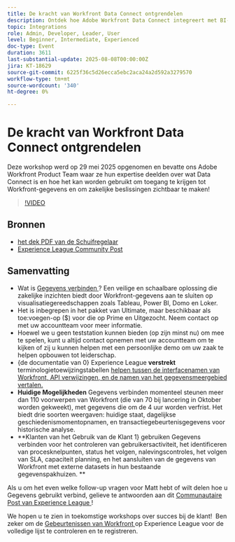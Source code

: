 ```yaml
---
title: De kracht van Workfront Data Connect ontgrendelen
description: Ontdek hoe Adobe Workfront Data Connect integreert met BI-tools om inzicht te krijgen, prestaties te volgen en slimmere zakelijke beslissingen te nemen.
topic: Integrations
role: Admin, Developer, Leader, User
level: Beginner, Intermediate, Experienced
doc-type: Event
duration: 3611
last-substantial-update: 2025-08-08T00:00:00Z
jira: KT-18629
source-git-commit: 6225f36c5d26ecca5ebc2aca24a2d592a3279570
workflow-type: tm+mt
source-wordcount: '340'
ht-degree: 0%

---
```



# De kracht van Workfront Data Connect ontgrendelen

Deze workshop werd op 29 mei 2025 opgenomen en bevatte ons Adobe Workfront Product Team waar ze hun expertise deelden over wat Data Connect is en hoe het kan worden gebruikt om toegang te krijgen tot Workfront-gegevens en om zakelijke beslissingen zichtbaar te maken!

>[!VIDEO](https://video.tv.adobe.com/v/3469965/?learn=on&enablevpops)

## Bronnen

* [ het dek PDF van de Schuifregelaar ](https://workfront-experience.s3.us-west-2.amazonaws.com/Training/Guides/Customer+Success+at+Scale/Slide+Deck+-+Adobe+Workfront+Data+Connect+052925.pdf)
* [ Experience League Community Post ](https://experienceleaguecommunities.adobe.com/t5/workfront-discussions/event-follow-up-unlock-the-power-of-workfront-data-connect/td-p/756725)

## Samenvatting

* Wat is [ Gegevens verbinden ](https://experienceleague.adobe.com/en/docs/workfront/using/reporting/data-lake/data-lake-overview)? Een veilige en schaalbare oplossing die zakelijke inzichten biedt door Workfront-gegevens aan te sluiten op visualisatiegereedschappen zoals Tableau, Power BI, Domo en Loker.
* Het is inbegrepen in het pakket van Ultimate, maar beschikbaar als toe:voegen-op ($) voor die op Prime en Uitgezocht. Neem contact op met uw accountteam voor meer informatie.
* Hoewel we u geen teststation kunnen bieden (op zijn minst nu) om mee te spelen, kunt u altijd contact opnemen met uw accountteam om te kijken of zij u kunnen helpen met een persoonlijke demo om uw zaak te helpen opbouwen tot leiderschap.
* {de documentatie van 0} Experience League **verstrekt** terminologietoewijzingstabellen [ helpen tussen de interfacenamen van Workfront, API verwijzingen, en de namen van het gegevensmeergebied vertalen.](https://experienceleague.adobe.com/en/docs/workfront/using/reporting/data-lake/data-dictionary)
* **Huidige Mogelijkheden** Gegevens verbinden momenteel steunen meer dan 110 voorwerpen van Workfront (die van 70 bij lancering in Oktober worden gekweekt), met gegevens die om de 4 uur worden verfrist. Het biedt drie soorten weergaven: huidige staat, dagelijkse geschiedenismomentopnamen, en transactiegebeurtenisgegevens voor historische analyse.
* **Klanten van het Gebruik van de Klant 1} gebruiken Gegevens verbinden voor het controleren van gebruikersactiviteit, het identificeren van procesknelpunten, status het volgen, nalevingscontroles, het volgen van SLA, capaciteit planning, en het aansluiten van de gegevens van Workfront met externe datasets in hun bestaande gegevenspakhuizen. **

Als u om het even welke follow-up vragen voor Matt hebt of wilt delen hoe u Gegevens gebruikt verbind, gelieve te antwoorden aan dit [ Communautaire Post van Experience League ](https://experienceleaguecommunities.adobe.com/t5/workfront-discussions/event-follow-up-unlock-the-power-of-workfront-data-connect/td-p/756725)!


We hopen u te zien in toekomstige workshops over succes bij de klant!  Ben zeker om de [ Gebeurtenissen van Workfront ](https://experienceleague.adobe.com/events/?filters=Workfront) op Experience League voor de volledige lijst te controleren en te registreren.



